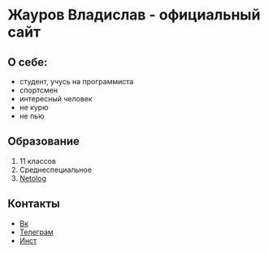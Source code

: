 # Жауров Владислав - официальный сайт 

## **О себе:**
* студент, учусь на программиста
* спортсмен
* интересный человек
* не курю
* не пью

## **Образование**
1. 11 классов
2. Среднеспециальное 
3. [Netolog](https://netology.ru)

## **Контакты**
* [Вк](https://m.vk.com)
* [Телеграм](https://web.telegram.org) 
* [Инст](https://www.instagram.com)
